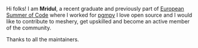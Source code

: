 Hi folks!
I am **Mridul**, a recent graduate and previously part of [European Summer of Code](esoc.dev) where I
worked for [pgmpy](https://www.github.com/pgmpy/pgmpy)
I love open source and I would like to contribute to meshery, get upskilled and become an active member of the community.

Thanks to all the maintainers.

